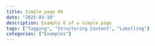 ```yaml
---
title: Simple page 08
date: "2025-03-10"
description: Example 8 of a simple page
tags: ["Tagging", "Structuring Content", "Labelling"]
categories: ["Examples"]
---
```

